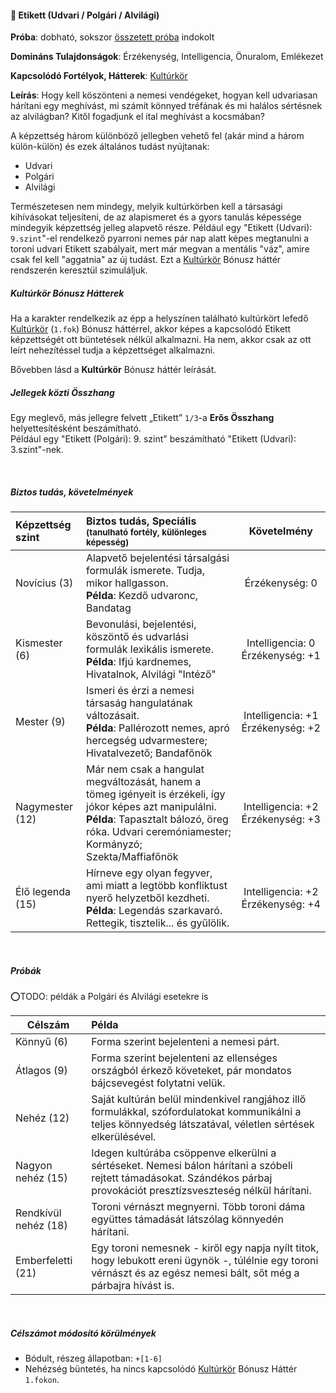 #### 🔵 Etikett (Udvari / Polgári / Alvilági)

**Próba**: dobható, sokszor [összetett próba](../020_kepzettsegrendszer.md#%C3%B6sszetett-k%C3%A9pzetts%C3%A9gpr%C3%B3ba-m%C3%A1sodlagos-pr%C3%B3badob%C3%A1sok) indokolt

**Domináns Tulajdonságok**: Érzékenység, Intelligencia, Önuralom, Emlékezet

**Kapcsolódó Fortélyok, Hátterek**: [Kultúrkör](../042_bonusz_hatterek.md#-kult%C3%BArk%C3%B6r)

**Leírás**: Hogy kell köszönteni a nemesi vendégeket, hogyan kell udvariasan hárítani egy meghívást, mi számít könnyed tréfának és mi halálos sértésnek az alvilágban? Kitől fogadjunk el ital meghívást a kocsmában?

A képzettség három különböző jellegben vehető fel (akár mind a három külön-külön) és ezek általános tudást nyújtanak:
- Udvari
- Polgári
- Alvilági

Természetesen nem mindegy, melyik kultúrkörben kell a társasági kihívásokat teljesíteni, de az alapismeret és a gyors tanulás képessége mindegyik képzettség jelleg alapvető része. Például egy "Etikett (Udvari): `9.szint`"-el rendelkező pyarroni nemes pár nap alatt képes megtanulni a toroni udvari Etikett szabályait, mert már megvan a mentális "váz", amire csak fel kell "aggatnia" az új tudást. Ezt a  [Kultúrkör](../042_bonusz_hatterek.md#-kult%C3%BArk%C3%B6r) Bónusz háttér rendszerén keresztül szimuláljuk.

##### Kultúrkör Bónusz Hátterek
Ha a karakter rendelkezik az épp a helyszínen található kultúrkört lefedő [Kultúrkör](../042_bonusz_hatterek.md#-kult%C3%BArk%C3%B6r)  (`1.fok`) Bónusz háttérrel, akkor képes a kapcsolódó Etikett képzettségét ott büntetések nélkül alkalmazni. Ha nem, akkor csak az ott leírt nehezítéssel tudja a képzettséget alkalmazni.

Bővebben lásd a  **Kultúrkör** Bónusz háttér leírását.

##### Jellegek közti Összhang
Egy meglevő, más jellegre felvett  „Etikett” `1/3`-a **Erős Összhang** helyettesítésként beszámítható.\
Például egy "Etikett (Polgári): 9. szint" beszámítható "Etikett (Udvari): 3.szint"-nek.

<br />

##### Biztos tudás, követelmények

| Képzettség szint | Biztos tudás, Speciális <br /><sub>(tanulható fortély, különleges  képesség)</sub>                                                                                                                                |                   Követelmény                    |
| :--------------- | :---------------------------------------------------------------------------------------------------------------------------------------------------------------------------------------------------------------- | :----------------------------------------------: |
| Novícius (3)     | Alapvető bejelentési társalgási formulák ismerete. Tudja, mikor hallgasson.<br />**Példa**: Kezdő udvaronc, Bandatag                                                                                              |               Érzékenység:&nbsp;0                |
| Kismester (6)    | Bevonulási, bejelentési, köszöntő és udvarlási formulák lexikális ismerete.<br />**Példa**: Ifjú kardnemes, Hivatalnok, Alvilági "Intéző"                                                                         | Intelligencia:&nbsp;0<br />Érzékenység:&nbsp;+1  |
| Mester (9)       | Ismeri és érzi a nemesi társaság hangulatának változásait.<br />**Példa**: Pallérozott nemes, apró hercegség udvarmestere; Hivatalvezető; Bandafőnök                                                              | Intelligencia:&nbsp;+1<br />Érzékenység:&nbsp;+2 |
| Nagymester (12)  | Már nem csak a hangulat megváltozását, hanem a tömeg igényeit is érzékeli, így  jókor képes azt manipulálni. <br />**Példa**: Tapasztalt bálozó, öreg róka. Udvari ceremóniamester; Kormányzó; Szekta/Maffiafőnök | Intelligencia:&nbsp;+2<br />Érzékenység:&nbsp;+3 |
| Élő legenda (15) | Hírneve egy olyan fegyver, ami miatt a legtöbb konfliktust nyerő helyzetből kezdheti. <br />**Példa**: Legendás szarkavaró. Rettegik, tisztelik... és gyűlölik.                                                   | Intelligencia:&nbsp;+2<br />Érzékenység:&nbsp;+4 |

<br />

##### Próbák
⭕TODO: példák a Polgári és Alvilági esetekre is

| Célszám              | Példa                                                                                                                                                                     |
| -------------------- | :------------------------------------------------------------------------------------------------------------------------------------------------------------------------ |
| Könnyű (6)           | Forma szerint bejelenteni a nemesi párt.                                                                                                                                  |
| Átlagos (9)          | Forma szerint bejelenteni az ellenséges országból érkező követeket, pár mondatos bájcsevegést folytatni velük.                                                            |
| Nehéz (12)           | Saját kultúrán belül mindenkivel rangjához illő formulákkal, szófordulatokat kommunikálni a teljes könnyedség látszatával, véletlen sértések elkerülésével.               |
| Nagyon nehéz (15)    | Idegen kultúrába csöppenve elkerülni a sértéseket. Nemesi bálon hárítani a szóbeli rejtett  támadásokat. Szándékos párbaj provokációt presztízsveszteség nélkül hárítani. |
| Rendkívül nehéz (18) | Toroni vérnászt megnyerni. Több toroni dáma együttes támadását látszólag könnyedén hárítani.                                                                              |
| Emberfeletti (21)    | Egy toroni nemesnek - kiről egy napja nyílt titok, hogy lebukott ereni ügynök -, túlélnie egy toroni vérnászt és az egész nemesi bált, sőt még a párbajra hívást is.      |

<br />

##### Célszámot módosító körülmények

- Bódult, részeg állapotban: `+[1-6]`
- Nehézség büntetés, ha nincs kapcsolódó [Kultúrkör](../042_bonusz_hatterek.md#-kult%C3%BArk%C3%B6r) Bónusz Háttér `1.fokon`.
